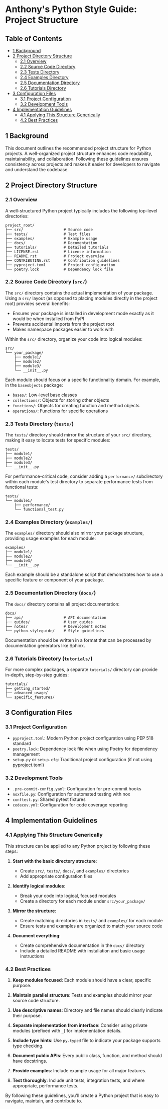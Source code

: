 # Anthony's Python Style Guide: Project Structure

## Table of Contents

- [1 Background](#1-background)
- [2 Project Directory Structure](#2-project-directory-structure)
  - [2.1 Overview](#21-overview)
  - [2.2 Source Code Directory](#22-source-code-directory)
  - [2.3 Tests Directory](#23-tests-directory)
  - [2.4 Examples Directory](#24-examples-directory)
  - [2.5 Documentation Directory](#25-documentation-directory)
  - [2.6 Tutorials Directory](#26-tutorials-directory)
- [3 Configuration Files](#3-configuration-files)
  - [3.1 Project Configuration](#31-project-configuration)
  - [3.2 Development Tools](#32-development-tools)
- [4 Implementation Guidelines](#4-implementation-guidelines)
  - [4.1 Applying This Structure Generically](#41-applying-this-structure-generically)
  - [4.2 Best Practices](#42-best-practices)


## 1 Background

This document outlines the recommended project structure for Python projects. A well-organized project structure
enhances code readability, maintainability, and collaboration. Following these guidelines ensures consistency across 
projects and makes it easier for developers to navigate and understand the codebase.

## 2 Project Directory Structure

### 2.1 Overview

A well-structured Python project typically includes the following top-level directories:

```
project_root/
├── src/                  # Source code
├── tests/                # Test files
├── examples/             # Example usage
├── docs/                 # Documentation
├── tutorials/            # Detailed tutorials
├── LICENSE.rst           # License information
├── README.rst            # Project overview
├── CONTRIBUTING.rst      # Contribution guidelines
├── pyproject.toml        # Project configuration
└── poetry.lock           # Dependency lock file
```

### 2.2 Source Code Directory (`src/`)

The `src/` directory contains the actual implementation of your package. Using a `src/` layout (as opposed to placing modules directly in the project root) provides several benefits:

- Ensures your package is installed in development mode exactly as it would be when installed from PyPI
- Prevents accidental imports from the project root
- Makes namespace packages easier to work with

Within the `src/` directory, organize your code into logical modules:

```
src/
└── your_package/
    ├── module1/
    ├── module2/
    ├── module3/
    └── __init__.py
```

Each module should focus on a specific functionality domain. For example, in the `baseobjects` package:

- `bases/`: Low-level base classes
- `collections/`: Objects for storing other objects
- `functions/`: Objects for creating function and method objects
- `operations/`: Functions for specific operations

### 2.3 Tests Directory (`tests/`)

The `tests/` directory should mirror the structure of your `src/` directory, making it easy to locate tests for specific modules:

```
tests/
├── module1/
├── module2/
├── module3/
└── __init__.py
```

For performance-critical code, consider adding a `performance/` subdirectory within each module's test directory to separate performance tests from functional tests:

```
tests/
└── module1/
    ├── performance/
    └── functional_test.py
```

### 2.4 Examples Directory (`examples/`)

The `examples/` directory should also mirror your package structure, providing usage examples for each module:

```
examples/
├── module1/
├── module2/
├── module3/
└── __init__.py
```

Each example should be a standalone script that demonstrates how to use a specific feature or component of your package.

### 2.5 Documentation Directory (`docs/`)

The `docs/` directory contains all project documentation:

```
docs/
├── api/                  # API documentation
├── guides/               # User guides
├── notes/                # Development notes
└── python-styleguide/    # Style guidelines
```

Documentation should be written in a format that can be processed by documentation generators like Sphinx.

### 2.6 Tutorials Directory (`tutorials/`)

For more complex packages, a separate `tutorials/` directory can provide in-depth, step-by-step guides:

```
tutorials/
├── getting_started/
├── advanced_usage/
└── specific_features/
```

## 3 Configuration Files

### 3.1 Project Configuration

- `pyproject.toml`: Modern Python project configuration using PEP 518 standard
- `poetry.lock`: Dependency lock file when using Poetry for dependency management
- `setup.py` or `setup.cfg`: Traditional project configuration (if not using pyproject.toml)

### 3.2 Development Tools

- `.pre-commit-config.yaml`: Configuration for pre-commit hooks
- `noxfile.py`: Configuration for automated testing with nox
- `conftest.py`: Shared pytest fixtures
- `codecov.yml`: Configuration for code coverage reporting

## 4 Implementation Guidelines

### 4.1 Applying This Structure Generically

This structure can be applied to any Python project by following these steps:

1. **Start with the basic directory structure**:
   - Create `src/`, `tests/`, `docs/`, and `examples/` directories
   - Add appropriate configuration files

2. **Identify logical modules**:
   - Break your code into logical, focused modules
   - Create a directory for each module under `src/your_package/`

3. **Mirror the structure**:
   - Create matching directories in `tests/` and `examples/` for each module
   - Ensure tests and examples are organized to match your source code

4. **Document everything**:
   - Create comprehensive documentation in the `docs/` directory
   - Include a detailed README with installation and basic usage instructions

### 4.2 Best Practices

1. **Keep modules focused**: Each module should have a clear, specific purpose.

2. **Maintain parallel structure**: Tests and examples should mirror your source code structure.

3. **Use descriptive names**: Directory and file names should clearly indicate their purpose.

4. **Separate implementation from interface**: Consider using private modules (prefixed with `_`) for implementation details.

5. **Include type hints**: Use `py.typed` file to indicate your package supports type checking.

6. **Document public APIs**: Every public class, function, and method should have docstrings.

7. **Provide examples**: Include example usage for all major features.

8. **Test thoroughly**: Include unit tests, integration tests, and where appropriate, performance tests.

By following these guidelines, you'll create a Python project that is easy to navigate, maintain, and contribute to.
